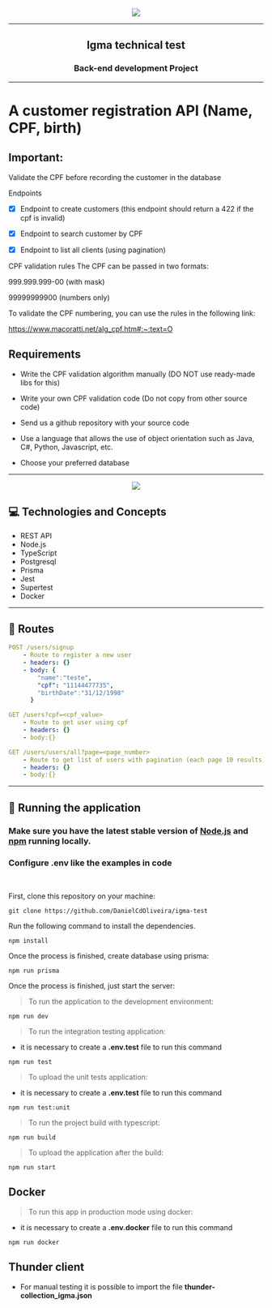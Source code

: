 <div align="center"><img style = "max-width:400px;"src="https://i.imgur.com/P9mvcd4.jpg"></img></div>
<hr>
<h2 align=center>Igma technical test</h2>
<h3 align=center>Back-end development Project</h3>
<hr>
<h4 align=left>

# A customer registration API (Name, CPF, birth)

## Important:

Validate the CPF before recording the customer in the database

Endpoints

- [x] Endpoint to create customers (this endpoint should return a 422 if the cpf is invalid)

- [x] Endpoint to search customer by CPF

- [x] Endpoint to list all clients (using pagination)

CPF validation rules
The CPF can be passed in two formats:

999.999.999-00 (with mask)

99999999900 (numbers only)

To validate the CPF numbering, you can use the rules in the following link:

https://www.macoratti.net/alg_cpf.htm#:~:text=O

## Requirements

- Write the CPF validation algorithm manually (DO NOT use ready-made libs for this)

- Write your own CPF validation code (Do not copy from other source code)

- Send us a github repository with your source code

- Use a language that allows the use of object orientation such as Java, C#, Python, Javascript, etc.

- Choose your preferred database</h4>

<hr>

<p align="center">
   <img src="https://img.shields.io/badge/author-Daniel Oliveira-4dae71?style=flat-square" />
</p>

## :computer: Technologies and Concepts

- REST API
- Node.js
- TypeScript
- Postgresql
- Prisma
- Jest
- Supertest
- Docker

---

## :rocket: Routes

```yml
POST /users/signup
    - Route to register a new user
    - headers: {}
    - body: {
        "name":"teste",
        "cpf": "11144477735",
        "birthDate":"31/12/1998"
      }
```

```yml
GET /users?cpf=<cpf_value>
    - Route to get user using cpf
    - headers: {}
    - body:{}
```

```yml
GET /users/users/all?page=<page_number>
    - Route to get list of users with pagination (each page 10 results)
    - headers: {}
    - body:{}
```

---

## 🏁 Running the application

### Make sure you have the latest stable version of [Node.js](https://nodejs.org/en/download/) and [npm](https://www.npmjs.com/) running locally.

### Configure .env like the examples in code

<br>

First, clone this repository on your machine:

```
git clone https://github.com/DanielCdOliveira/igma-test
```

Run the following command to install the dependencies.

```
npm install
```

Once the process is finished, create database using prisma:

```
npm run prisma
```

Once the process is finished, just start the server:

> To run the application to the development environment:

```
npm run dev
```

> To run the integration testing application:

- it is necessary to create a **.env.test** file to run this command

```
npm run test
```

> To upload the unit tests application:

- it is necessary to create a **.env.test** file to run this command

```
npm run test:unit
```

> To run the project build with typescript:

```
npm run build
```

> To upload the application after the build:

```
npm run start
```

## Docker

> To run this app in production mode using docker:

- it is necessary to create a **.env.docker** file to run this command

```
npm run docker
```

## Thunder client

- For manual testing it is possible to import the file **thunder-collection_igma.json**
